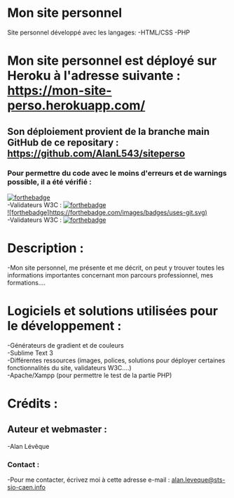 # Mon site personnel
Site personnel développé avec les langages: 
-HTML/CSS
-PHP
# Mon site personnel est déployé sur Heroku à l'adresse suivante : https://mon-site-perso.herokuapp.com/
## Son déploiement provient de la branche main GitHub de ce repositary : https://github.com/AlanL543/siteperso
### Pour permettre du code avec le moins d'erreurs et de warnings possible, il a été vérifié : 
[![forthebadge](https://forthebadge.com/images/badges/uses-html.svg)](https://forthebadge.com)  
-Validateurs W3C : [![forthebadge](https://forthebadge.com/images/badges/uses-css.svg)](https://forthebadge.com)  
[![forthebadge]https://forthebadge.com/images/badges/uses-git.svg)](https://forthebadge.com)  
-Validateurs W3C : [![forthebadge](https://forthebadge.com/images/badges/validated-html5.svg)](https://forthebadge.com)  
# Description : 
-Mon site personnel, me présente et me décrit, on peut y trouver toutes les informations importantes concernant mon parcours professionnel, mes formations....
# Logiciels et solutions utilisées pour le développement : 
-Générateurs de gradient et de couleurs  
-Sublime Text 3  
-Différentes ressources (images, polices, solutions pour déployer certaines fonctionnalités du site, validateurs W3C....)  
-Apache/Xampp (pour permettre le test de la partie PHP)  
# Crédits : 
## Auteur et webmaster : 
-Alan Lévêque
### Contact : 
-Pour me contacter, écrivez moi à cette adresse e-mail : alan.leveque@sts-sio-caen.info 
